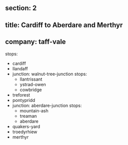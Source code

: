 section: 2
----
title: Cardiff to Aberdare and Merthyr
----
company: taff-vale
----
stops:
- cardiff
- llandaff
- junction: walnut-tree-junction
  stops:
    - llantrissant
    - ystrad-owen
    - cowbridge
- treforest
- pontypridd
- junction: aberdare-junction
  stops:
    - mountain-ash
    - treaman
    - aberdare
- quakers-yard
- troedyrhiew
- merthyr

